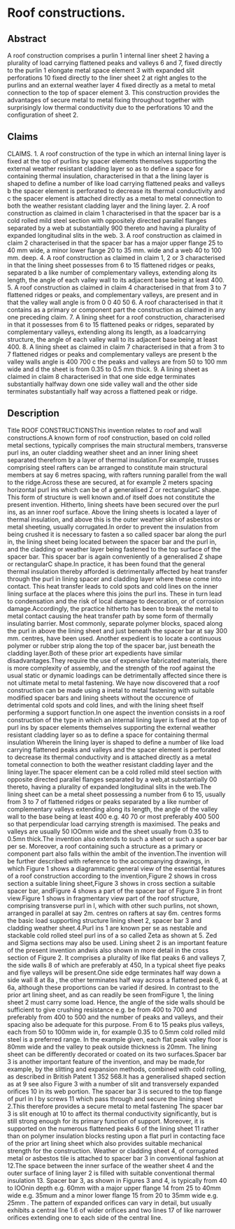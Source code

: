 # Roof constructions.

## Abstract
A roof construction comprises a purlin 1 internal liner sheet 2 having a plurality of load carrying flattened peaks and valleys 6 and 7, fixed directly to the purlin 1 elongate metal space element 3 with expanded slit perforations 10 fixed directly to the liner sheet 2 at right angles to the purlins and an external weather layer 4 fixed directly as a metal to metal connection to the top of spacer element 3. This construction provides the advantages of secure metal to metal fixing throughout together with surprisingly low thermal conductivity due to the perforations 10 and the configuration of sheet 2.

## Claims
CLAIMS. 1. A roof construction of the type in which an internal lining layer is fixed at the top of purlins by spacer elements themselves supporting the external weather resistant cladding layer so as to define a space for containing thermal insulation, characterised in that a the lining layer is shaped to define a number of like load carrying flattened peaks and valleys b the spacer element is perforated to decrease its thermal conductivity and c the spacer element is attached directly as a metal to metal connection to both the weather resistant cladding layer and the lining layer. 2. A roof construction as claimed in claim 1 characterised in that the spacer bar is a cold rolled mild steel section with oppositely directed parallel flanges separated by a web at substantially 900 thereto and having a plurality of expanded longitudinal slits in the web. 3. A roof construction as claimed in claim 2 characterised in that the spacer bar has a major upper flange 25 to 40 mm wide, a minor lower flange 20 to 35 mm. wide and a web 40 to 100 mm. deep. 4. A roof construction as claimed in claim 1, 2 or 3 characterised in that the lining sheet possesses from 6 to 15 flattened ridges or peaks, separated b a like number of complementary valleys, extending along its length, the angle of each valley wall to its adjacent base being at least 400. 5. A roof construction as claimed in claim 4 characterised in that from 3 to 7 flattened ridges or peaks, and complementary valleys, are present and in that the valley wall angle is from 0 0 40 50 6. A roof characterised in that it contains as a primary or component part the construction as claimed in any one preceding claim. 7. A lining sheet for a roof construction, characterised in that it possesses from 6 to 15 flattened peaks or ridges, separated by complementary valleys, extending along its length, as a loadcarrying structure, the angle of each valley wall to its adjacent base being at least 400. 8. A lining sheet as claimed in claim 7 characterised in that a from 3 to 7 flattened ridges or peaks and complementary valleys are present b the valley walls angle is 400 700 c the peaks and valleys are from 50 to 100 mm wide and d the sheet is from 0.35 to 0.5 mm thick. 9. A lining sheet as claimed in claim 8 characterised in that one side edge terminates substantially halfway down one side valley wall and the other side terminates substantially half way across a flattened peak or ridge.

## Description
Title ROOF CONSTRUCTIONSThis invention relates to roof and wall constructions.A known form of roof construction, based on cold rolled metal sections, typically comprises the main structural members, transverse purl ins, an outer cladding weather sheet and an inner lining sheet separated therefrom by a layer of thermal insulation.For example, trusses comprising steel rafters can be arranged to constitute main structural members at say 6 metres spacing, with rafters running parallel from the wall to the ridge.Across these are secured, at for example 2 meters spacing horizontal purl ins which can be of a generalised Z or rectangularC shape. This form of structure is well known and.of itself does not constitute the present invention. Hitherto, lining sheets have been secured over the purl ins, as an inner roof surface. Above the lining sheets is located a layer of thermal insulation, and above this is the outer weather skin of asbestos or metal sheeting, usually corrugated.In order to prevent the insulation from being crushed it is necessary to fasten a so called spacer bar along the purl in, the lining sheet being located between the spacer bar and the purl in, and the cladding or weather layer being fastened to the top surface of the spacer bar. This spacer bar is again conveniently of a generalised Z shape or rectangularC shape.In practice, it has been found that the general thermal insulation thereby afforded is detrimentally affected by heat transfer through the purl in lining spacer and cladding layer where these come into contact. This heat transfer leads to cold spots and cold lines on the inner lining surface at the places where this joins the purl ins. These in turn lead to condensation and the risk of local damage to decoration, or of corrosion damage.Accordingly, the practice hitherto has been to break the metal to metal contact causing the heat transfer path by some form of thermally insulating barrier. Most commonly, separate polymer blocks, spaced along the purl in above the lining sheet and just beneath the spacer bar at say 300 mm. centres, have been used. Another expedient is to locate a continuous polymer or rubber strip along the top of the spacer bar, just beneath the cladding layer.Both of these prior art expedients have similar disadvantages.They require the use of expensive fabricated materials, there is more complexity of assembly, and the strength of the roof against the usual static or dynamic loadings can be detrimentally affected since there is not ultimate metal to metal fastening. We haye now discovered that a roof construction can be made using a inetal to metal fastening with suitable modified spacer bars and lining sheets without the occurence of detrimental cold spots and cold lines, and with the lining sheet ftself performing a support function.In one aspect the invention consists in a roof construction of the type in which an internal lining layer is fixed at the top of purl ins by spacer elements themselves supporting the external weather resistant cladding layer so as to define a space for containing thermal insulation Wherein the lining layer is shaped to define a number of like load carrying flattened peaks and valleys and the spacer element is perforated to decrease its thermal conductivity and is attached directly as a metal tometal connection to both the weather resistant cladding layer and the lining layer.The spacer element can be a cold rolled mild steel section with opposite directed parallel flanges separated by a web,at substantially 00 thereto, having a plurality of expanded longitudinal slits in the web.The lining sheet can be a metal sheet possessing a number from 6 to 15, usually from 3 to 7 of flattened ridges or peaks separated by a like number of complementary valleys extending along its length, the angle of the valley wall to the base being at least 400 e.g. 40 70 or most preferably 400 500 so that perpendicular load carrying strength is maximised. The peaks and valleys are usually 50 lOOmm wide and the sheet usually from 0.35 to 0.5mn thick.The invention also extends to such a sheet or such a spacer bar per se. Moreover, a roof containing such a structure as a primary or component part also falls within the ambit of the invention.The invention will be further described with reference to the accompanying drawings, in which Figure 1 shows a diagrammatic general view of the essential features of a roof construction according to the invention,Figure 2 shows in cross section a suitable lining sheet,Figure 3 shows in cross section a suitable spacer bar, andFigure 4 shows a part of the spacer bar of Figure 3 in front view.Figure 1 shows in fragmentary view part of the roof structure, comprising transverse purl in l, which with other such purlins, not shown, arranged in parallel at say 2m. centres on rafters at say 6m. centres forms the basic load supporting structure lining sheet 2, spacer bar 3 and cladding weather sheet.4.Purl ins 1 are known per se as nestable and stackable cold rolled steel purl ins of a so called Zeta as shown at 5. Zed and Sigma sections may also be used. Lining sheet 2 is an important feature of the present invention andwis also shown in more detail in the cross section of Figure 2. It comprises a plurality of like flat peaks 6 and valleys 7, the side walls 8 of which are preferably at 450, In a typical sheet fiye peaks and fiye valleys will be present.One side edge terminates half way down a side wall 8 at 8a , the other terminates half way across a flattened peak 6, at 6a, although these proportions can be varied if desired. In contrast to the prior art lining sheet, and as can readily be seen fromFigure 1, the lining sheet 2 must carry some load. Hence, the angle of the side walls should be sufficient to give crushing resistance e.g. be from 400 to 700 and preferably from 400 to 500 and the number of peaks and valleys, and their spacing also be adequate for this purpose. From 6 to 15 peaks plus valleys, each from 50 to 100mm wide in, for example 0.35 to 0.5mm cold rolled mild steel is a preferred range. In the example given, each flat peak valley floor is 80mm wide and the valley to peak outside thickness is 20mm. The lining sheet can be differently decorated or coated on its two surfaces.Spacer bar 3 is another important feature of the invention, and may be made,for example, by the slitting and expansion methods, combined with cold rolling, as described in British Patent 1 352 568.It has a generalised shaped section as at 9 see also Figure 3 with a number of slit and transversely expanded orifices 10 in its web portion. The spacer bar 3 is secured to the top flange of purl in l by screws 11 which pass through and secure the lining sheet 2.This therefore provides a secure metal to metal fastening The spacer bar 3 is slit enough at 10 to affect its thermal conductivity significantly, but is still strong enough for its primary function of support. Moreover, it is supported on the numerous flattened peaks 6 of the lining sheet 11 rather than on polymer insulation blocks resting upon a flat purl in contacting face of the prior art lining sheet which also provides suitable mechanical strength for the construction. Weather or cladding sheet 4, of corrugated metal or asbestos tile is attached to spacer bar 3 in conventional fashion at 12.The space between the inner surface of the weather sheet 4 and the outer surface of lining layer 2 is filled with suitable conventional thermal insulation 13. Spacer bar 3, as shown in Figures 3 and 4, is typically from 40 to lOOnin depth e.g. 60mm with a major upper flange 14 from 25 to 40mm wide e.g. 35mum and a minor lower flange 15 from 20 to 35mm wide e.g. 25mm . The pattern of expanded orifices can vary in detail, but usually exhibits a central line 1.6 of wider orifices and two lines 17 of like narrower orifices extending one to each side of the central line.